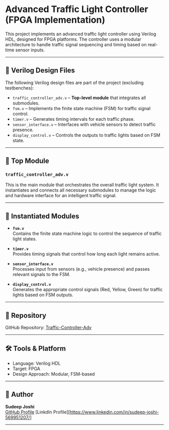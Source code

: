 # Advanced Traffic Light Controller (FPGA Implementation)

This project implements an advanced traffic light controller using Verilog HDL, designed for FPGA platforms. The controller uses a modular architecture to handle traffic signal sequencing and timing based on real-time sensor inputs.

---

## 📁 Verilog Design Files

The following Verilog design files are part of the project (excluding testbenches):

- `traffic_controller_adv.v` – **Top-level module** that integrates all submodules.
- `fsm.v` – Implements the finite state machine (FSM) for traffic signal control.
- `timer.v` – Generates timing intervals for each traffic phase.
- `sensor_interface.v` – Interfaces with vehicle sensors to detect traffic presence.
- `display_control.v` – Controls the outputs to traffic lights based on FSM state.

---

## 🧠 Top Module

### `traffic_controller_adv.v`
This is the main module that orchestrates the overall traffic light system. It instantiates and connects all necessary submodules to manage the logic and hardware interface for an intelligent traffic signal.

---

## 🔧 Instantiated Modules

- **`fsm.v`**  
  Contains the finite state machine logic to control the sequence of traffic light states.

- **`timer.v`**  
  Provides timing signals that control how long each light remains active.

- **`sensor_interface.v`**  
  Processes input from sensors (e.g., vehicle presence) and passes relevant signals to the FSM.

- **`display_control.v`**  
  Generates the appropriate control signals (Red, Yellow, Green) for traffic lights based on FSM outputs.

---

## 🔗 Repository

GitHub Repository: [Traffic-Controller-Adv](https://github.com/SudeepJoshi22/FPGA-Mini-Projects/tree/main/Traffic-Controller-Adv)

---

## 🛠️ Tools & Platform

- Language: Verilog HDL
- Target: FPGA 
- Design Approach: Modular, FSM-based

---

## 📌 Author

**Sudeep Joshi**  
[GitHub Profile](https://github.com/SudeepJoshi22)
[LinkdIn Profile][https://www.linkedin.com/in/sudeep-joshi-569951207/]

---
